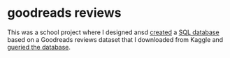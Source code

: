 # goodreads reviews

This was a school project where I designed ansd [created](https://github.com/zahragholami01/goodreads/blob/main/goodreads.py) a [SQL database](https://github.com/zahragholami01/goodreads/blob/main/goodreads.sql) based on a Goodreads reviews dataset that I downloaded from Kaggle and [gueried the database](https://github.com/zahragholami01/goodreads/blob/main/sql-queries.txt).
